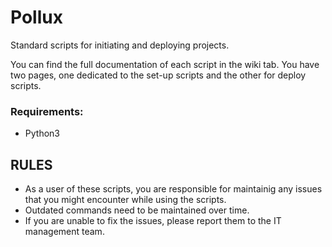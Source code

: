 # Pollux
Standard scripts for initiating and deploying projects.

You can find the full documentation of each script in the wiki tab.
You have two pages, one dedicated to the set-up scripts and the other for deploy scripts.

### Requirements:
- Python3 

## RULES
- As a user of these scripts, you are responsible for maintainig any issues that you might encounter while using the scripts.
- Outdated commands need to be maintained over time. 
- If you are unable to fix the issues, please report them to the IT management team.
